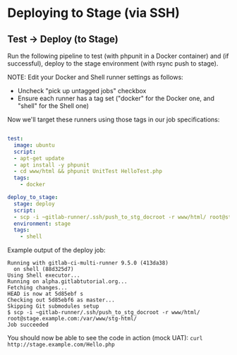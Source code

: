 # Deploying to Stage (via SSH)

## Test -> Deploy (to Stage)

Run the following pipeline to test (with phpunit in a Docker container) and 
(if successful), deploy to the stage environment (with rsync push to stage).

NOTE: Edit your Docker and Shell runner settings as follows:
- Uncheck "pick up untagged jobs" checkbox
- Ensure each runner has a tag set ("docker" for the Docker one, and "shell" for the Shell one)

Now we'll target these runners using those tags in our job specifications:

```yaml

test:
  image: ubuntu
  script: 
  - apt-get update
  - apt install -y phpunit
  - cd www/html && phpunit UnitTest HelloTest.php
  tags:
    - docker

deploy_to_stage:
  stage: deploy
  script:
  - scp -i ~gitlab-runner/.ssh/push_to_stg_docroot -r www/html/ root@stage.example.com:/var/www/stg-html/
  environment: stage
  tags: 
    - shell
```

Example output of the deploy job:

```
Running with gitlab-ci-multi-runner 9.5.0 (413da38)
  on shell (88d325d7)
Using Shell executor...
Running on alpha.gitlabtutorial.org...
Fetching changes...
HEAD is now at 5d85ebf s
Checking out 5d85ebf6 as master...
Skipping Git submodules setup
$ scp -i ~gitlab-runner/.ssh/push_to_stg_docroot -r www/html/ root@stage.example.com:/var/www/stg-html/
Job succeeded
```

You should now be able to see the code in action (mock UAT):
`curl http://stage.example.com/Hello.php`


